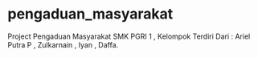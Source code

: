 # pengaduan_masyarakat
Project Pengaduan Masyarakat SMK PGRI 1 , Kelompok Terdiri Dari : Ariel Putra P , Zulkarnain , Iyan , Daffa.
